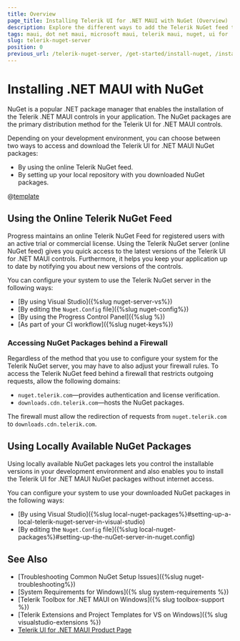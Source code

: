 ```yaml
---
title: Overview
page_title: Installing Telerik UI for .NET MAUI with NuGet (Overview)
description: Explore the different ways to add the Telerik NuGet feed to your system and start using NuGet packages to install the Telerik UI for .NET MAUI components.
tags: maui, dot net maui, microsoft maui, telerik maui, nuget, ui for .net maui controls
slug: telerik-nuget-server
position: 0
previous_url: /telerik-nuget-server, /get-started/install-nuget, /installation/install-nuget, /get-started/windows/first-steps-nuget
---
```


# Installing .NET MAUI with NuGet

NuGet is a popular .NET package manager that enables the installation of the Telerik .NET MAUI controls in your application. The NuGet packages are the primary distribution method for the Telerik UI for .NET MAUI controls.

Depending on your development environment, you can choose between two ways to access and download the Telerik UI for .NET MAUI NuGet packages:

* By using the online Telerik NuGet feed.
* By setting up your local repository with you downloaded NuGet packages. 

@[template](/_contentTemplates/common/net-version.md#net-version)

## Using the Online Telerik NuGet Feed

Progress maintains an online Telerik NuGet Feed for registered users with an active trial or commercial license. Using the Telerik NuGet server (online NuGet feed) gives you quick access to the latest versions of the Telerik UI for .NET MAUI controls. Furthermore, it helps you keep your application up to date by notifying you about new versions of the controls. 

You can configure your system to use the Telerik NuGet server in the following ways:

  * [By using Visual Studio]({%slug nuget-server-vs%})
  * [By editing the `Nuget.Config` file]({%slug nuget-config%})
  * [By using the Progress Control Panel]({%slug %})
  * [As part of your CI workflow]({%slug nuget-keys%})

### Accessing NuGet Packages behind a Firewall

Regardless of the method that you use to configure your system for the Telerik NuGet server, you may have to also adjust your firewall rules. To access the Telerik NuGet feed behind a firewall that restricts outgoing requests, allow the following domains:

* `nuget.telerik.com`&mdash;provides authentication and license verification.
* `downloads.cdn.telerik.com`&mdash;hosts the NuGet packages.

The firewall must allow the redirection of requests from `nuget.telerik.com` to `downloads.cdn.telerik.com`.

## Using Locally Available NuGet Packages

Using locally available NuGet packages lets you control the installable versions in your development environment and also enables you to install the Telerik UI for .NET MAUI NuGet packages without internet access.

You can configure your system to use your downloaded NuGet packages in the following ways:

* [By using Visual Studio]({%slug local-nuget-packages%}#setting-up-a-local-telerik-nuget-server-in-visual-studio)
* [By editing the `Nuget.Config` file]({%slug local-nuget-packages%}#setting-up-the-nuGet-server-in-nuget.config)

## See Also

* [Troubleshooting Common NuGet Setup Issues]({%slug nuget-troubleshooting%})
* [System Requirements for Windows]({% slug system-requirements %})
* [Telerik Toolbox for .NET MAUI on Windows]({% slug toolbox-support %})
* [Telerik Extensions and Project Templates for VS on Windows]({% slug visualstudio-extensions %})
* <a href="https://www.telerik.com/maui-ui" target="_blank">Telerik UI for .NET MAUI Product Page</a>